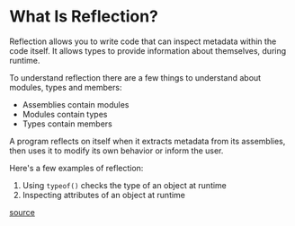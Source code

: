 # What Is Reflection?

Reflection allows you to write code that can inspect metadata within the code itself. It allows types to provide information about themselves, during runtime.

To understand reflection there are a few things to understand about modules, types and members:

* Assemblies contain modules
* Modules contain types
* Types contain members

A program reflects on itself when it extracts metadata from its assemblies, then uses it to modify its own behavior or inform the user.

Here's a few examples of reflection:

1. Using `typeof()` checks the type of an object at runtime
2. Inspecting attributes of an object at runtime

[source](https://stackify.com/what-is-c-reflection/)